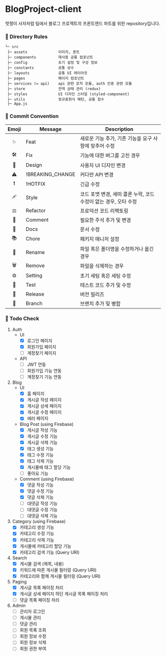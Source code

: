 # BlogProject-client

멋쟁이 사자처럼 팀에서 블로그 프로젝트의 프론트엔드 파트를 위한 repository입니다.

### 📌 Directory Rules

```
└─ src
 ├─ assets              이미지, 폰트
 ├─ components          재사용 공통 컴포넌트
 ├─ config              초기 설정 및 구성 정보
 ├─ constants           공통 상수
 ├─ layouts             공통 UI 레이아웃
 ├─ pages               페이지 컴포넌트
 ├─ services (= api)    api 관련 로직 모듈, auth 인증 관련 모듈
 ├─ store               전역 상태 관리 (redux)
 ├─ styles              UI 디자인 스타일 (styled-component)
 ├─ utils               정규표현식 패턴, 공통 함수
 ├─ App.js
```

### 📌 Commit Convention

| Emoji | Message          | Description                                                      |
| :---: | ---------------- | ---------------------------------------------------------------- |
|  ✨   | Feat             | 새로운 기능 추가, 기존 기능을 요구 사항에 맞추어 수정            |
|   🛠   | Fix              | 기능에 대한 버그를 고친 경우                                     |
|  🎨   | Design           | 사용자 UI 디자인 변경                                            |
|   ⚠   | !BREAKING_CHANGE | 커다란 API 변경                                                  |
|  ❗   | !HOTFIX          | 긴급 수정                                                        |
|  🩹   | Style            | 코드 포맷 변경, 세미 콜론 누락, 코드 수정이 없는 경우, 오타 수정 |
|   ⚖   | Refactor         | 프로덕션 코드 리팩토링                                           |
|  👀   | Comment          | 필요한 주석 추가 및 변경                                         |
|  📃   | Docs             | 문서 수정                                                        |
|  📚   | Chore            | 패키지 매니저 설정                                               |
|  📂   | Rename           | 파일 혹은 폴더명을 수정하거나 옮긴 경우                          |
|   🗑   | Remove           | 파일을 삭제하는 경우                                             |
|   ⚙   | Setting          | 초기 세팅 혹은 세팅 수정                                         |
|  🔨   | Test             | 테스트 코드 추가 및 수정                                         |
|  🎊   | Release          | 버전 릴리즈                                                      |
|  🔀   | Branch           | 브랜치 추가 및 병합                                              |

### 📌 Todo Check
1. Auth
   - UI
      - [X] 로그인 페이지
      - [X] 회원가입 페이지
      - [ ] 계정찾기 페이지
   - API
      - [ ] JWT 연동
      - [ ] 회원가입 기능 연동
      - [ ] 계정찾기 기능 연동
2. Blog
   - UI
      - [X] 홈 페이지
      - [X] 게시글 작성 페이지
      - [X] 게시글 상세 페이지
      - [X] 게시글 수정 페이지
      - [X] 에러 페이지
   - Blog Post (using Firebase)
      - [X] 게시글 작성 기능
      - [X] 게시글 수정 기능
      - [X] 게시글 삭제 기능
      - [X] 태그 생성 기능
      - [X] 태그 수정 기능
      - [X] 태그 삭제 기능
      - [X] 게시물에 태그 할당 기능
      - [ ] 좋아요 기능
   - Comment (using Firebase)
      - [X] 댓글 작성 기능
      - [X] 댓글 수정 기능
      - [X] 댓글 삭제 기능
      - [ ] 대댓글 작성 기능
      - [ ] 대댓글 수정 기능
      - [ ] 대댓글 삭제 기능
3. Category (using Firebase)
   - [X] 카테고리 생성 기능
   - [X] 카테고리 수정 기능
   - [X] 카테고리 삭제 기능
   - [X] 게시물에 카테고리 할당 기능
   - [X] 카테고리 검색 기능 (Query URI)   
4. Search
   - [X] 게시물 검색 (제목, 내용)
   - [X] 키워드에 따른 게시물 필터링 (Query URI)
   - [X] 카테고리와 함께 게시물 필터링 (Query URI)
5. Paging
   - [X] 게시글 목록 페이징 처리
   - [X] 게시글 상세 페이지 하단 게시글 목록 페이징 처리
   - [ ] 댓글 목록 페이징 처리
6. Admin
   - [ ] 관리자 로그인
   - [ ] 게시물 관리
   - [ ] 댓글 관리
   - [ ] 회원 목록 조회
   - [ ] 회원 정보 수정
   - [ ] 회원 정보 삭제
   - [ ] 회원 권한 부여
